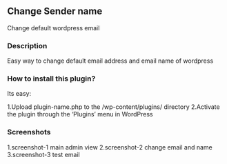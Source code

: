 ## Change Sender name

Change default wordpress email 

### Description

Easy way to change default email address and email name of wordpress

### How to install this plugin? 

Its easy:

1.Upload plugin-name.php to the /wp-content/plugins/ directory
2.Activate the plugin through the ‘Plugins’ menu in WordPress


### Screenshots

1.screenshot-1 main admin view
2.screenshot-2 change email and name
3.screenshot-3 test email


